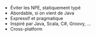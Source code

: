 
* Éviter les NPE, statiquement typé
* Abordable, si on vient de Java
* Expressif et pragmatique
* Inspiré par Java, Scala, C#, Groovy, ...
* Cross-platform